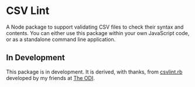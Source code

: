 # CSV Lint

A Node package to support validating CSV files to check their syntax and contents. You can either use this package within your own JavaScript code, or as a standalone command line application.

## In Development

This package is in development. It is derived, with thanks, from [csvlint.rb](https://github.com/Data-Liberation-Front/csvlint.rb) developed by my friends at [The ODI](https://theodi.org/).

